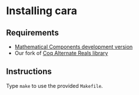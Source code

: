 # Installing cara

## Requirements
- [Mathematical Components development version](https://github.com/math-comp/math-comp)
- Our fork of [Coq Alternate Reals library](https://github.com/CohenCyril/coq-alternate-reals)

## Instructions
Type `make` to use the provided `Makefile`.

